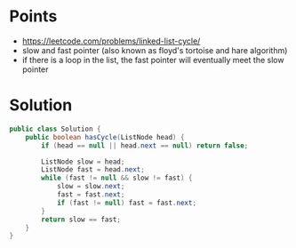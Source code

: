 # Points

- https://leetcode.com/problems/linked-list-cycle/
- slow and fast pointer (also known as floyd's tortoise and hare algorithm)
- if there is a loop in the list, the fast pointer will eventually meet the slow pointer

# Solution

```java
public class Solution {
    public boolean hasCycle(ListNode head) {
        if (head == null || head.next == null) return false;

        ListNode slow = head;
        ListNode fast = head.next;
        while (fast != null && slow != fast) {
            slow = slow.next;
            fast = fast.next;
            if (fast != null) fast = fast.next;
        }
        return slow == fast;
    }
}
```
